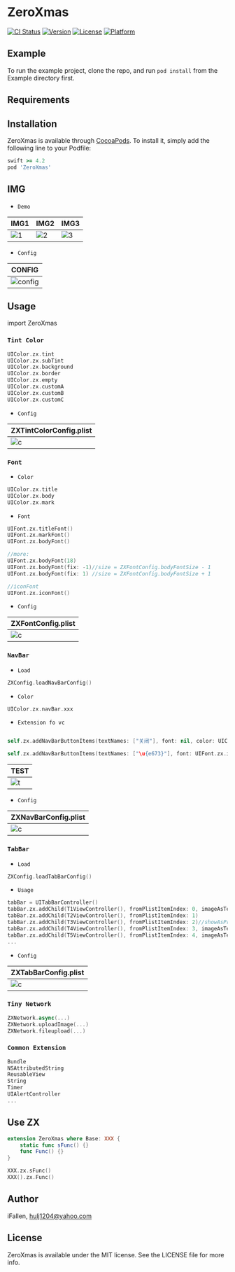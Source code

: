# ZeroXmas

[![CI Status](https://img.shields.io/travis/iFallen/ZeroXmas.svg?style=flat)](https://travis-ci.org/iFallen/ZeroXmas)
[![Version](https://img.shields.io/cocoapods/v/ZeroXmas.svg?style=flat)](https://cocoapods.org/pods/ZeroXmas)
[![License](https://img.shields.io/cocoapods/l/ZeroXmas.svg?style=flat)](https://cocoapods.org/pods/ZeroXmas)
[![Platform](https://img.shields.io/cocoapods/p/ZeroXmas.svg?style=flat)](https://cocoapods.org/pods/ZeroXmas)

## Example

To run the example project, clone the repo, and run `pod install` from the Example directory first.

## Requirements

## Installation

ZeroXmas is available through [CocoaPods](https://cocoapods.org). To install
it, simply add the following line to your Podfile:

```ruby
swift >= 4.2
pod 'ZeroXmas'
```

## IMG

- `Demo`

|IMG1|IMG2|IMG3|
|----|----|----|
|![1](https://github.com/iFallen/ZeroXmas/raw/master/ScreenShots/1.png)|![2](https://github.com/iFallen/ZeroXmas/raw/master/ScreenShots/2.png)|![3](https://github.com/iFallen/ZeroXmas/raw/master/ScreenShots/3.png)|

- `Config`

|CONFIG|
|----|
|![config](https://github.com/iFallen/ZeroXmas/raw/master/ScreenShots/4.png)|


## Usage

>
import ZeroXmas

### `Tint Color`

```Swift
UIColor.zx.tint
UIColor.zx.subTint
UIColor.zx.background
UIColor.zx.border
UIColor.zx.empty
UIColor.zx.customA
UIColor.zx.customB
UIColor.zx.customC
```

- `Config`

|ZXTintColorConfig.plist|
|----|
|![c](https://github.com/iFallen/ZeroXmas/raw/master/ScreenShots/colorConfig.png)|

### `Font`

- `Color`

```Swift
UIColor.zx.title
UIColor.zx.body
UIColor.zx.mark
```

- `Font`


```Swift
UIFont.zx.titleFont()
UIFont.zx.markFont()
UIFont.zx.bodyFont()

//more:
UIFont.zx.bodyFont(18)
UIFont.zx.bodyFont(fix: -1)//size = ZXFontConfig.bodyFontSize - 1
UIFont.zx.bodyFont(fix: 1) //size = ZXFontConfig.bodyFontSize + 1

//iconFont
UIFont.zx.iconFont()

```

- `Config`

|ZXFontConfig.plist|
|----|
|![c](https://github.com/iFallen/ZeroXmas/raw/master/ScreenShots/fontConfig.png)|



### `NavBar`


- `Load`

```Swift
ZXConfig.loadNavBarConfig()
```

- `Color`

```Swift
UIColor.zx.navBar.xxx
```

- `Extension fo vc`

```Swift

self.zx.addNavBarButtonItems(textNames: ["关闭"], font: nil, color: UIColor.yellow, at: .left)

self.zx.addNavBarButtonItems(textNames: ["\u{e673}"], font: UIFont.zx.iconFont(30), color: UIColor.zx.subTint, at: .right, fixSpace: 5)
```

|TEST|
|----|
|![t](https://github.com/iFallen/ZeroXmas/raw/master/ScreenShots/nav1.png)|

- `Config`

|ZXNavBarConfig.plist|
|----|
|![c](https://github.com/iFallen/ZeroXmas/raw/master/ScreenShots/navConfig.png)|


### `TabBar`

- `Load`

```Swift
ZXConfig.loadTabBarConfig()
```

- `Usage`

```Swift
tabBar = UITabBarController()
tabBar.zx.addChild(T1ViewController(), fromPlistItemIndex: 0, imageAsTemplate: true)
tabBar.zx.addChild(T2ViewController(), fromPlistItemIndex: 1)
tabBar.zx.addChild(T3ViewController(), fromPlistItemIndex: 2)//showAsPresent
tabBar.zx.addChild(T4ViewController(), fromPlistItemIndex: 3, imageAsTemplate: true)
tabBar.zx.addChild(T5ViewController(), fromPlistItemIndex: 4, imageAsTemplate: true)
...
```

- `Config`

|ZXTabBarConfig.plist|
|----|
|![c](https://github.com/iFallen/ZeroXmas/raw/master/ScreenShots/tabConfig.png)|

### `Tiny Network`

```Swift
ZXNetwork.async(...)
ZXNetwork.uploadImage(...)
ZXNetwork.fileupload(...)
```

### `Common Extension`

```Swift
Bundle
NSAttributedString
ReusableView
String
Timer
UIAlertController
...
```

## Use ZX

```Swift
extension ZeroXmas where Base: XXX {
	static func sFunc() {}
	func Func() {}
}

XXX.zx.sFunc()
XXX().zx.Func()
```

## Author

iFallen, hulj1204@yahoo.com

## License

ZeroXmas is available under the MIT license. See the LICENSE file for more info.
